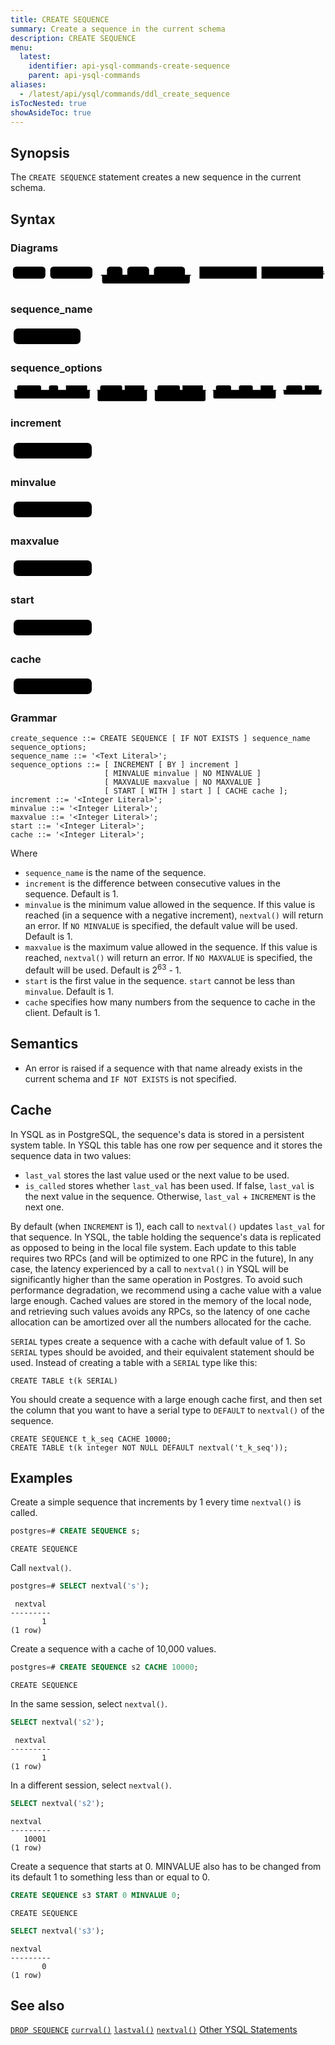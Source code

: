 ```yaml
---
title: CREATE SEQUENCE
summary: Create a sequence in the current schema
description: CREATE SEQUENCE
menu:
  latest:
    identifier: api-ysql-commands-create-sequence
    parent: api-ysql-commands
aliases:
  - /latest/api/ysql/commands/ddl_create_sequence
isTocNested: true
showAsideToc: true
---
```


## Synopsis

The `CREATE SEQUENCE` statement creates a new sequence in the current schema.

## Syntax

### Diagrams

<svg class="rrdiagram" version="1.1" xmlns:xlink="http://www.w3.org/1999/xlink" xmlns="http://www.w3.org/2000/svg" width="650" height="50" viewbox="0 0 650 50"><path class="connector" d="M0 22h5m67 0h10m87 0h30m32 0h10m45 0h10m64 0h20m-196 0q5 0 5 5v8q0 5 5 5h171q5 0 5-5v-8q0-5 5-5m5 0h10m118 0h10m127 0h5"/><rect class="literal" x="5" y="5" width="67" height="25" rx="7"/><text class="text" x="15" y="22">CREATE</text><rect class="literal" x="82" y="5" width="87" height="25" rx="7"/><text class="text" x="92" y="22">SEQUENCE</text><rect class="literal" x="199" y="5" width="32" height="25" rx="7"/><text class="text" x="209" y="22">IF</text><rect class="literal" x="241" y="5" width="45" height="25" rx="7"/><text class="text" x="251" y="22">NOT</text><rect class="literal" x="296" y="5" width="64" height="25" rx="7"/><text class="text" x="306" y="22">EXISTS</text><a xlink:href="../../grammar_diagrams#sequence-name"><rect class="rule" x="390" y="5" width="118" height="25"/><text class="text" x="400" y="22">sequence_name</text></a><a xlink:href="../../grammar_diagrams#sequence-options"><rect class="rule" x="518" y="5" width="127" height="25"/><text class="text" x="528" y="22">sequence_options</text></a></svg>

### sequence_name

<svg class="rrdiagram" version="1.1" xmlns:xlink="http://www.w3.org/1999/xlink" xmlns="http://www.w3.org/2000/svg" width="117" height="35" viewbox="0 0 117 35"><path class="connector" d="M0 22h5m107 0h5"/><rect class="literal" x="5" y="5" width="107" height="25" rx="7"/><text class="text" x="15" y="22">&lt;Text Literal&gt;</text></svg>

### sequence_options

<svg class="rrdiagram" version="1.1" xmlns:xlink="http://www.w3.org/1999/xlink" xmlns="http://www.w3.org/2000/svg" width="1205" height="70" viewbox="0 0 1205 70"><path class="connector" d="M0 22h25m92 0h30m35 0h20m-70 0q5 0 5 5v8q0 5 5 5h45q5 0 5-5v-8q0-5 5-5m5 0h10m81 0h20m-303 0q5 0 5 5v23q0 5 5 5h278q5 0 5-5v-23q0-5 5-5m5 0h30m84 0h10m75 0h20m-199 25q0 5 5 5h5m38 0h10m84 0h42q5 0 5-5m-194-25q5 0 5 5v33q0 5 5 5h179q5 0 5-5v-33q0-5 5-5m5 0h30m86 0h10m78 0h20m-204 25q0 5 5 5h5m38 0h10m86 0h45q5 0 5-5m-199-25q5 0 5 5v33q0 5 5 5h184q5 0 5-5v-33q0-5 5-5m5 0h30m58 0h30m53 0h20m-88 0q5 0 5 5v8q0 5 5 5h63q5 0 5-5v-8q0-5 5-5m5 0h10m48 0h20m-254 0q5 0 5 5v23q0 5 5 5h229q5 0 5-5v-23q0-5 5-5m5 0h30m61 0h10m54 0h20m-160 0q5 0 5 5v8q0 5 5 5h135q5 0 5-5v-8q0-5 5-5m5 0h5"/><rect class="literal" x="25" y="5" width="92" height="25" rx="7"/><text class="text" x="35" y="22">INCREMENT</text><rect class="literal" x="147" y="5" width="35" height="25" rx="7"/><text class="text" x="157" y="22">BY</text><a xlink:href="../../grammar_diagrams#increment"><rect class="rule" x="212" y="5" width="81" height="25"/><text class="text" x="222" y="22">increment</text></a><rect class="literal" x="343" y="5" width="84" height="25" rx="7"/><text class="text" x="353" y="22">MINVALUE</text><a xlink:href="../../grammar_diagrams#minvalue"><rect class="rule" x="437" y="5" width="75" height="25"/><text class="text" x="447" y="22">minvalue</text></a><rect class="literal" x="343" y="35" width="38" height="25" rx="7"/><text class="text" x="353" y="52">NO</text><rect class="literal" x="391" y="35" width="84" height="25" rx="7"/><text class="text" x="401" y="52">MINVALUE</text><rect class="literal" x="562" y="5" width="86" height="25" rx="7"/><text class="text" x="572" y="22">MAXVALUE</text><a xlink:href="../../grammar_diagrams#maxvalue"><rect class="rule" x="658" y="5" width="78" height="25"/><text class="text" x="668" y="22">maxvalue</text></a><rect class="literal" x="562" y="35" width="38" height="25" rx="7"/><text class="text" x="572" y="52">NO</text><rect class="literal" x="610" y="35" width="86" height="25" rx="7"/><text class="text" x="620" y="52">MAXVALUE</text><rect class="literal" x="786" y="5" width="58" height="25" rx="7"/><text class="text" x="796" y="22">START</text><rect class="literal" x="874" y="5" width="53" height="25" rx="7"/><text class="text" x="884" y="22">WITH</text><a xlink:href="../../grammar_diagrams#start"><rect class="rule" x="957" y="5" width="48" height="25"/><text class="text" x="967" y="22">start</text></a><rect class="literal" x="1055" y="5" width="61" height="25" rx="7"/><text class="text" x="1065" y="22">CACHE</text><a xlink:href="../../grammar_diagrams#cache"><rect class="rule" x="1126" y="5" width="54" height="25"/><text class="text" x="1136" y="22">cache</text></a></svg>

### increment

<svg class="rrdiagram" version="1.1" xmlns:xlink="http://www.w3.org/1999/xlink" xmlns="http://www.w3.org/2000/svg" width="135" height="35" viewbox="0 0 135 35"><path class="connector" d="M0 22h5m125 0h5"/><rect class="literal" x="5" y="5" width="125" height="25" rx="7"/><text class="text" x="15" y="22">&lt;Integer Literal&gt;</text></svg>

### minvalue

<svg class="rrdiagram" version="1.1" xmlns:xlink="http://www.w3.org/1999/xlink" xmlns="http://www.w3.org/2000/svg" width="135" height="35" viewbox="0 0 135 35"><path class="connector" d="M0 22h5m125 0h5"/><rect class="literal" x="5" y="5" width="125" height="25" rx="7"/><text class="text" x="15" y="22">&lt;Integer Literal&gt;</text></svg>

### maxvalue

<svg class="rrdiagram" version="1.1" xmlns:xlink="http://www.w3.org/1999/xlink" xmlns="http://www.w3.org/2000/svg" width="135" height="35" viewbox="0 0 135 35"><path class="connector" d="M0 22h5m125 0h5"/><rect class="literal" x="5" y="5" width="125" height="25" rx="7"/><text class="text" x="15" y="22">&lt;Integer Literal&gt;</text></svg>

### start

<svg class="rrdiagram" version="1.1" xmlns:xlink="http://www.w3.org/1999/xlink" xmlns="http://www.w3.org/2000/svg" width="135" height="35" viewbox="0 0 135 35"><path class="connector" d="M0 22h5m125 0h5"/><rect class="literal" x="5" y="5" width="125" height="25" rx="7"/><text class="text" x="15" y="22">&lt;Integer Literal&gt;</text></svg>

### cache

<svg class="rrdiagram" version="1.1" xmlns:xlink="http://www.w3.org/1999/xlink" xmlns="http://www.w3.org/2000/svg" width="135" height="35" viewbox="0 0 135 35"><path class="connector" d="M0 22h5m125 0h5"/><rect class="literal" x="5" y="5" width="125" height="25" rx="7"/><text class="text" x="15" y="22">&lt;Integer Literal&gt;</text></svg>

### Grammar

```
create_sequence ::= CREATE SEQUENCE [ IF NOT EXISTS ] sequence_name sequence_options;
sequence_name ::= '<Text Literal>';
sequence_options ::= [ INCREMENT [ BY ] increment ]
                     [ MINVALUE minvalue | NO MINVALUE ]
                     [ MAXVALUE maxvalue | NO MAXVALUE ]
                     [ START [ WITH ] start ] [ CACHE cache ];
increment ::= '<Integer Literal>';
minvalue ::= '<Integer Literal>';
maxvalue ::= '<Integer Literal>';
start ::= '<Integer Literal>';
cache ::= '<Integer Literal>';
```

Where

- `sequence_name` is the name of the sequence.
- `increment` is the difference between consecutive values in the sequence. Default is 1.
- `minvalue` is the minimum value allowed in the sequence. If this value is reached (in a sequence with a negative increment), `nextval()` will return an error. If `NO MINVALUE` is specified, the default value will be used. Default is 1.
- `maxvalue` is the maximum value allowed in the sequence. If this value is reached, `nextval()` will return an error. If `NO MAXVALUE` is specified, the default will be used. Default is 2<sup>63</sup> - 1.
- `start` is the first value in the sequence. `start` cannot be less than `minvalue`. Default is 1.
- `cache` specifies how many numbers from the sequence to cache in the client. Default is 1.

## Semantics

- An error is raised if a sequence with that name already exists in the current schema and `IF NOT EXISTS` is not specified.

## Cache

In YSQL as in PostgreSQL, the sequence's data is stored in a persistent system table. In YSQL this table has one row per sequence and it stores the sequence data in two values:

- `last_val` stores the last value used or the next value to be used.
- `is_called` stores whether `last_val` has been used. If false, `last_val` is the next value in the sequence. Otherwise, `last_val` + `INCREMENT` is the next one.

By default (when `INCREMENT` is 1), each call to `nextval()` updates `last_val` for that sequence. In YSQL, the table holding the sequence's data is replicated as opposed to being in the local file system. Each update to this table requires two RPCs (and will be optimized to one RPC in the future), In any case, the latency experienced by a call to `nextval()` in YSQL will be significantly higher than the same operation in Postgres. To avoid such performance degradation, we recommend using a cache value with a value large enough. Cached values are stored in the memory of the local node, and retrieving such values avoids any RPCs, so the latency of one cache allocation can be amortized over all the numbers allocated for the cache.

`SERIAL` types create a sequence with a cache with default value of 1. So `SERIAL` types should be avoided, and their equivalent statement should be used.
Instead of creating a table with a `SERIAL` type like this:

```
CREATE TABLE t(k SERIAL)
```

You should create a sequence with a large enough cache first, and then set the column that you want to have a serial type to `DEFAULT` to `nextval()` of the sequence.

```
CREATE SEQUENCE t_k_seq CACHE 10000;
CREATE TABLE t(k integer NOT NULL DEFAULT nextval('t_k_seq'));
```

## Examples

Create a simple sequence that increments by 1 every time `nextval()` is called.

```sql
postgres=# CREATE SEQUENCE s;
```
```
CREATE SEQUENCE
```

Call `nextval()`.

```sql
postgres=# SELECT nextval('s');
```

```
 nextval
---------
       1
(1 row)
```

Create a sequence with a cache of 10,000 values.

```sql
postgres=# CREATE SEQUENCE s2 CACHE 10000;
```

```
CREATE SEQUENCE
```

In the same session, select `nextval()`.

```sql
SELECT nextval('s2');
```

```
 nextval
---------
       1
(1 row)
```

In a different session, select `nextval()`.

```sql
SELECT nextval('s2');
```

```
nextval
---------
   10001
(1 row)
```

Create a sequence that starts at 0. MINVALUE also has to be changed from its default 1 to something less than or equal to 0.

```sql
CREATE SEQUENCE s3 START 0 MINVALUE 0;
```

```
CREATE SEQUENCE
```

```sql
SELECT nextval('s3');
```

```
nextval
---------
       0
(1 row)
```

## See also

[`DROP SEQUENCE`](../drop_sequence)
[`currval()`](../currval_sequence)
[`lastval()`](../lastval_sequence)
[`nextval()`](../nextval_sequence)
[Other YSQL Statements](..)
